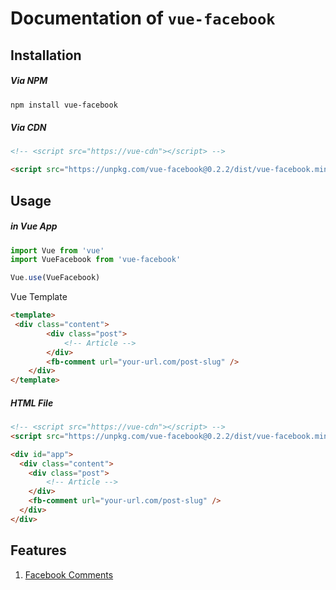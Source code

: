 # Documentation of ```vue-facebook```

## Installation

##### Via NPM
```bash
npm install vue-facebook
```

##### Via CDN
```html
<!-- <script src="https://vue-cdn"></script> -->

<script src="https://unpkg.com/vue-facebook@0.2.2/dist/vue-facebook.min.js"></script>
```

## Usage

##### in Vue App
```js
import Vue from 'vue'
import VueFacebook from 'vue-facebook'

Vue.use(VueFacebook)
```
Vue Template
```html
<template>
 <div class="content">
        <div class="post">
            <!-- Article -->
        </div>
        <fb-comment url="your-url.com/post-slug" />
    </div>
</template>
```

##### HTML File
```html
<!-- <script src="https://vue-cdn"></script> -->
<script src="https://unpkg.com/vue-facebook@0.2.2/dist/vue-facebook.min.js"></script>

<div id="app">
  <div class="content">
    <div class="post">
        <!-- Article -->
    </div>
    <fb-comment url="your-url.com/post-slug" />
  </div>
</div>
```

## Features

1. [Facebook Comments](./components/fb-comment.md)

